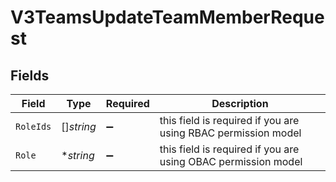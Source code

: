 # V3TeamsUpdateTeamMemberRequest


## Fields

| Field                                                         | Type                                                          | Required                                                      | Description                                                   |
| ------------------------------------------------------------- | ------------------------------------------------------------- | ------------------------------------------------------------- | ------------------------------------------------------------- |
| `RoleIds`                                                     | []*string*                                                    | :heavy_minus_sign:                                            | this field is required if you are using RBAC permission model |
| `Role`                                                        | **string*                                                     | :heavy_minus_sign:                                            | this field is required if you are using OBAC permission model |
